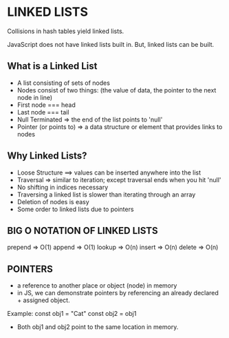 # LINKED LISTS

Collisions in hash tables yield linked lists.

JavaScript does not have linked lists built in. But, linked lists can be built. 

## What is a Linked List
* A list consisting of sets of nodes 
* Nodes consist of two things: (the value of data, the pointer to the next node in line)
* First node === head
* Last node === tail
* Null Terminated => the end of the list points to 'null'
* Pointer (or points to) => a data structure or element that provides links to nodes

## Why Linked Lists?

* Loose Structure ==> values can be inserted anywhere into the list
* Traversal => similar to iteration; except traversal ends when you hit 'null'
* No shifting in indices necessary
* Traversing a linked list is slower than iterating through an array
* Deletion of nodes is easy
* Some order to linked lists due to pointers

## BIG O NOTATION OF LINKED LISTS

prepend => O(1)
append => O(1)
lookup => O(n)
insert => O(n)
delete => O(n)


## POINTERS

* a reference to another place or object (node) in memory
* in JS, we can demonstrate pointers by referencing an already declared + assigned object. 

Example: 
    const obj1 = "Cat"
    const obj2 = obj1

* Both obj1 and obj2 point to the same location in memory. 
